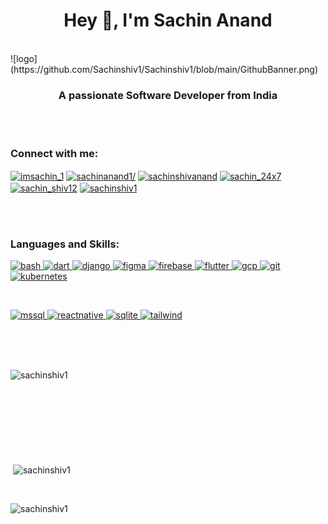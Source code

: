 
<h1 align="center">Hey &#129309, I'm Sachin Anand</h1>
<br>
![logo](https://github.com/Sachinshiv1/Sachinshiv1/blob/main/GithubBanner.png)

<h3 align="center">A passionate Software Developer from India</h3>
<br>


<br>
<h3 align="left">Connect with me:</h3>
<p align="left">
<a href="https://twitter.com/imsachin_1" target="blank"><img align="center" src="https://raw.githubusercontent.com/rahuldkjain/github-profile-readme-generator/master/src/images/icons/Social/twitter.svg" alt="imsachin_1" height="30" width="40" /></a>
<a href="https://linkedin.com/in/sachinanand1/" target="blank"><img align="center" src="https://raw.githubusercontent.com/rahuldkjain/github-profile-readme-generator/master/src/images/icons/Social/linked-in-alt.svg" alt="sachinanand1/" height="30" width="40" /></a>
<a href="https://kaggle.com/sachinshivanand" target="blank"><img align="center" src="https://raw.githubusercontent.com/rahuldkjain/github-profile-readme-generator/master/src/images/icons/Social/kaggle.svg" alt="sachinshivanand" height="30" width="40" /></a>
<a href="https://instagram.com/sachin_24x7" target="blank"><img align="center" src="https://raw.githubusercontent.com/rahuldkjain/github-profile-readme-generator/master/src/images/icons/Social/instagram.svg" alt="sachin_24x7" height="30" width="40" /></a>
<a href="https://www.codechef.com/users/sachin_shiv12" target="blank"><img align="center" src="https://cdn.jsdelivr.net/npm/simple-icons@3.1.0/icons/codechef.svg" alt="sachin_shiv12" height="30" width="40" /></a>
<a href="https://www.leetcode.com/sachinshiv1" target="blank"><img align="center" src="https://raw.githubusercontent.com/rahuldkjain/github-profile-readme-generator/master/src/images/icons/Social/leet-code.svg" alt="sachinshiv1" height="30" width="40" /></a>
</p>

<br>
<br>
<h3 align="left">Languages and Skills:</h3>
<p align="left"> <a href="https://www.gnu.org/software/bash/" target="_blank" rel="noreferrer"> <img src="https://www.vectorlogo.zone/logos/gnu_bash/gnu_bash-icon.svg" alt="bash" width="40" height="40"/> </a> <a href="https://dart.dev" target="_blank" rel="noreferrer"> <img src="https://www.vectorlogo.zone/logos/dartlang/dartlang-icon.svg" alt="dart" width="40" height="40"/> </a> <a href="https://www.djangoproject.com/" target="_blank" rel="noreferrer"> <img src="https://cdn.worldvectorlogo.com/logos/django.svg" alt="django" width="40" height="40"/> </a> <a href="https://www.figma.com/" target="_blank" rel="noreferrer"> <img src="https://www.vectorlogo.zone/logos/figma/figma-icon.svg" alt="figma" width="40" height="40"/> </a> <a href="https://firebase.google.com/" target="_blank" rel="noreferrer"> <img src="https://www.vectorlogo.zone/logos/firebase/firebase-icon.svg" alt="firebase" width="40" height="40"/> </a> <a href="https://flutter.dev" target="_blank" rel="noreferrer"> <img src="https://www.vectorlogo.zone/logos/flutterio/flutterio-icon.svg" alt="flutter" width="40" height="40"/> </a> <a href="https://cloud.google.com" target="_blank" rel="noreferrer"> <img src="https://www.vectorlogo.zone/logos/google_cloud/google_cloud-icon.svg" alt="gcp" width="40" height="40"/> </a> <a href="https://git-scm.com/" target="_blank" rel="noreferrer"> <img src="https://www.vectorlogo.zone/logos/git-scm/git-scm-icon.svg" alt="git" width="40" height="40"/> </a> <a href="https://kubernetes.io" target="_blank" rel="noreferrer"> <img src="https://www.vectorlogo.zone/logos/kubernetes/kubernetes-icon.svg" alt="kubernetes" width="40" height="40"/> </a>
 </p><br>
 
 <p> 
 <a href="https://www.microsoft.com/en-us/sql-server" target="_blank" rel="noreferrer"> <img src="https://www.svgrepo.com/show/303229/microsoft-sql-server-logo.svg" alt="mssql" width="40" height="40"/> </a> <a href="https://reactnative.dev/" target="_blank" rel="noreferrer"> <img src="https://reactnative.dev/img/header_logo.svg" alt="reactnative" width="40" height="40"/> </a> <a href="https://www.sqlite.org/" target="_blank" rel="noreferrer"> <img src="https://www.vectorlogo.zone/logos/sqlite/sqlite-icon.svg" alt="sqlite" width="40" height="40"/> </a> <a href="https://tailwindcss.com/" target="_blank" rel="noreferrer"> <img src="https://www.vectorlogo.zone/logos/tailwindcss/tailwindcss-icon.svg" alt="tailwind" width="40" height="40"/> </a> 
<br><br> 

<br><br>
<p><img align="left" src="https://github-readme-stats.vercel.app/api/top-langs?username=sachinshiv1&show_icons=true&locale=en&layout=compact" alt="sachinshiv1" /></p>

<br><br><br><br><br><br><br><br>
<p>&nbsp;<img align="center" src="https://github-readme-stats.vercel.app/api?username=sachinshiv1&show_icons=true&locale=en" alt="sachinshiv1" /> </p>

<br>
<p> <img align="left" src="https://github-readme-streak-stats.herokuapp.com/?user=sachinshiv1&" alt="sachinshiv1" /> </p>

<br>

